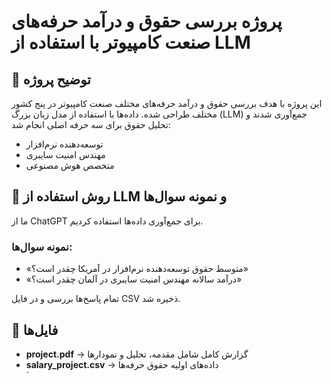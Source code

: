 # پروژه بررسی حقوق و درآمد حرفه‌های صنعت کامپیوتر با استفاده از LLM  

## 📌 توضیح پروژه  
این پروژه با هدف بررسی حقوق و درآمد حرفه‌های مختلف صنعت کامپیوتر در پنج کشور مختلف طراحی شده. داده‌ها با استفاده از مدل زبان بزرگ (LLM) جمع‌آوری شدند و تحلیل حقوق برای سه حرفه اصلی انجام شد:  
- توسعه‌دهنده نرم‌افزار  
- مهندس امنیت سایبری  
- متخصص هوش مصنوعی  

## 🤖 روش استفاده از LLM و نمونه سوال‌ها  
ما از ChatGPT برای جمع‌آوری داده‌ها استفاده کردیم.  

### نمونه سوال‌ها:  
- «متوسط حقوق توسعه‌دهنده نرم‌افزار در آمریکا چقدر است؟»  
- «درآمد سالانه مهندس امنیت سایبری در آلمان چقدر است؟»  

تمام پاسخ‌ها بررسی و در فایل CSV ذخیره شد.  

## 📂 فایل‌ها  
- **project.pdf** → گزارش کامل شامل مقدمه، تحلیل و نمودارها  
- **salary_project.csv** → داده‌های اولیه حقوق حرفه‌ها  
`
